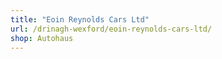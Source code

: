 ```yaml
---
title: "Eoin Reynolds Cars Ltd"
url: /drinagh-wexford/eoin-reynolds-cars-ltd/
shop: Autohaus
---
```

